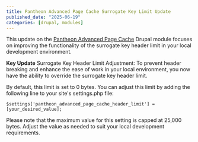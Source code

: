 ```yaml
---
title: Pantheon Advanced Page Cache Surrogate Key Limit Update
published_date: "2025-06-19"
categories: [drupal, modules]
---
```


This update on the [Pantheon Advanced Page Cache](https://www.drupal.org/project/pantheon_advanced_page_cache) Drupal module focuses on improving the functionality of the surrogate key header limit in your local development environment.

**Key Update**
Surrogate Key Header Limit Adjustment: To prevent header breaking and enhance the ease of work in your local environment, you now have the ability to override the surrogate key header limit. 

By default, this limit is set to 0 bytes. You can adjust this limit by adding the following line to your site's settings.php file:

```
$settings['pantheon_advanced_page_cache_header_limit'] = [your_desired_value];
```
Please note that the maximum value for this setting is capped at 25,000 bytes. Adjust the value as needed to suit your local development requirements.